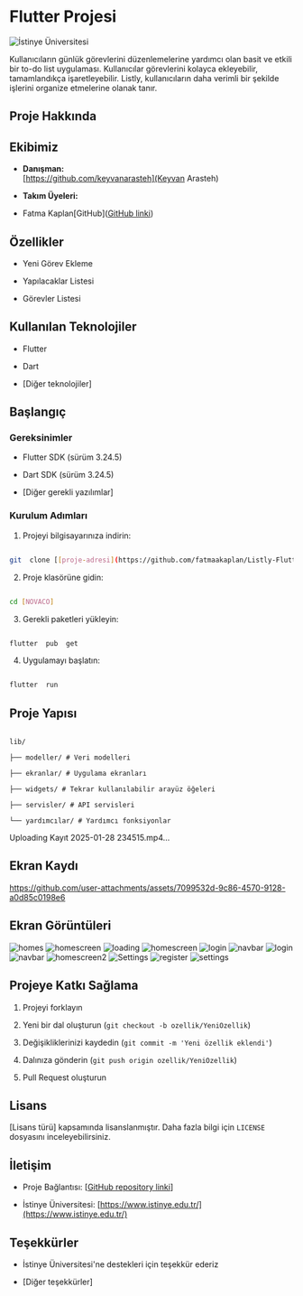 # Flutter Projesi

  

![İstinye Üniversitesi](https://www.unitededucation.com/linklogoch/istinye-university-logo.png)

  Kullanıcıların günlük görevlerini düzenlemelerine yardımcı olan basit ve etkili bir to-do list uygulaması. Kullanıcılar görevlerini kolayca ekleyebilir, tamamlandıkça işaretleyebilir. Listly, kullanıcıların daha verimli bir şekilde işlerini organize etmelerine olanak tanır.

## Proje Hakkında



  

## Ekibimiz

-  **Danışman:**  
[https://github.com/keyvanarasteh](Keyvan Arasteh)


-  **Takım Üyeleri:**

- Fatma Kaplan[GitHub]([GitHub linki](https://github.com/fatmaakaplan))

  

## Özellikler

- Yeni Görev Ekleme

- Yapılacaklar Listesi

- Görevler Listesi

  

## Kullanılan Teknolojiler

- Flutter

- Dart

- [Diğer teknolojiler]

  

## Başlangıç

  

### Gereksinimler

- Flutter SDK (sürüm 3.24.5)

- Dart SDK (sürüm 3.24.5)

- [Diğer gerekli yazılımlar]

  

### Kurulum Adımları

1. Projeyi bilgisayarınıza indirin:

```bash

git  clone [[proje-adresi](https://github.com/fatmaakaplan/Listly-Flutter)]

```

  

2. Proje klasörüne gidin:

```bash

cd [NOVACO]

```

  

3. Gerekli paketleri yükleyin:

```bash

flutter  pub  get

```

  

4. Uygulamayı başlatın:

```bash

flutter  run

```

  

## Proje Yapısı

```

lib/

├── modeller/ # Veri modelleri

├── ekranlar/ # Uygulama ekranları

├── widgets/ # Tekrar kullanılabilir arayüz öğeleri

├── servisler/ # API servisleri

└── yardımcılar/ # Yardımcı fonksiyonlar

```

  

Uploading Kayıt 2025-01-28 234515.mp4…

## Ekran Kaydı



https://github.com/user-attachments/assets/7099532d-9c86-4570-9128-a0d85c0198e6



## Ekran Görüntüleri

![homes](https://github.com/user-attachments/assets/cbc7df50-bb90-4c8b-b15e-7ac756d5e4a3)
![homescreen](https://github.com/user-attachments/assets/2b525d65-1de0-4234-9a08-5a16b1a1a9cf)
![loading](https://github.com/user-attachments/assets/b94b76db-a0ce-48a4-ba56-1e3f84134fdb)
![homescreen](https://github.com/user-attachments/assets/9763d6fe-cd50-4fb1-8fb4-379861dff4bc)
![login](https://github.com/user-attachments/assets/81ae11e4-d366-4a32-ad8e-0e1f0768f557)
![navbar](https://github.com/user-attachments/assets/1d43cc7e-b130-4b50-b516-54abcb9f0628)
![login](https://github.com/user-attachments/assets/29b5222b-3e25-4920-8fac-173fad6b0e93)
![navbar](https://github.com/user-attachments/assets/37cb2516-d18b-44ee-b79d-afa33238eb28)
![homescreen2](https://github.com/user-attachments/assets/c4e3caba-9bb4-46ae-bb23-8056537a6925)
![Settings](https://github.com/user-attachments/assets/1dd7534e-f37b-47fb-bd0b-075c1db86f81)
![register](https://github.com/user-attachments/assets/cf9a0ffa-5dda-4275-9fed-d727e0670ec7)
![settings](https://github.com/user-attachments/assets/786c46f4-4f7a-461a-8109-907a6f110d31)



## Projeye Katkı Sağlama

1. Projeyi forklayın

2. Yeni bir dal oluşturun (`git checkout -b ozellik/YeniOzellik`)

3. Değişikliklerinizi kaydedin (`git commit -m 'Yeni özellik eklendi'`)

4. Dalınıza gönderin (`git push origin ozellik/YeniOzellik`)

5. Pull Request oluşturun

  

## Lisans

[Lisans türü] kapsamında lisanslanmıştır. Daha fazla bilgi için `LICENSE` dosyasını inceleyebilirsiniz.

  

## İletişim

- Proje Bağlantısı: [[GitHub repository linki](https://github.com/fatmaakaplan)]

- İstinye Üniversitesi: [https://www.istinye.edu.tr/](https://www.istinye.edu.tr/)

  

## Teşekkürler

- İstinye Üniversitesi'ne destekleri için teşekkür ederiz

- [Diğer teşekkürler]

  
  

